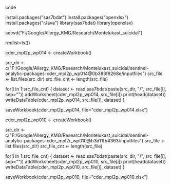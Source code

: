 code

install.packages("sas7bdat")
install.packages("openxlsx")
install.packages("rJava")
library(sas7bdat)
library(openxlsx)

setwd("F:/Google/Allergy_KMG/Research/Montelukast_suicidal")

rm(list=ls())

cder_mpl2p_wp014 <- createWorkbook()

src_dir <- c("F:/Google/Allergy_KMG/Research/Montelukast_suicidal/sentinel-analytic-packages-cder_mpl2p_wp014@0b383f8268e/inputfiles")
src_file <- list.files(src_dir)
src_file_cnt <- length(src_file)

for(i in 1:src_file_cnt) {
  dataset <- read.sas7bdat(paste(src_dir, "/", src_file[i], sep=""))
  addWorksheet(cder_mpl2p_wp014, src_file[i])
  print(head(dataset))
  writeDataTable(cder_mpl2p_wp014, src_file[i], dataset)
}

saveWorkbook(cder_mpl2p_wp014, file="cder_mpl2p_wp014.xlsx")

cder_mpl2p_wp010 <- createWorkbook()

src_dir <- c("F:/Google/Allergy_KMG/Research/Montelukast_suicidal/sentinel-analytic-packages-cder_mpl2r_wp010@b3d11fb4363/inputfiles")
src_file <- list.files(src_dir)
src_file_cnt <- length(src_file)

for(i in 1:src_file_cnt) {
  dataset <- read.sas7bdat(paste(src_dir, "/", src_file[i], sep=""))
  addWorksheet(cder_mpl2p_wp010, src_file[i])
  print(head(dataset))
  writeDataTable(cder_mpl2p_wp010, src_file[i], dataset)
}

saveWorkbook(cder_mpl2p_wp010, file="cder_mpl2p_wp010.xlsx")
